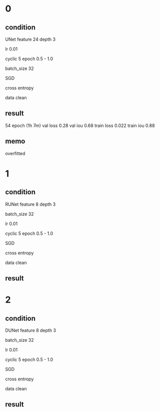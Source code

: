 # 0
## condition
UNet feature 24 depth 3

lr 0.01 

cyclic 5 epoch 0.5 - 1.0

batch_size 32

SGD

cross entropy

data clean

## result
54 epoch (1h 7m)
val loss 0.28
val iou 0.68
train loss 0.022
train iou 0.88

## memo 
overfitted

# 1
## condition
RUNet feature 8 depth 3

batch_size 32

lr 0.01 

cyclic 5 epoch 0.5 - 1.0

SGD

cross entropy

data clean

## result



# 2
## condition
DUNet feature 8 depth 3

batch_size 32

lr 0.01 

cyclic 5 epoch 0.5 - 1.0

SGD

cross entropy

data clean

## result

